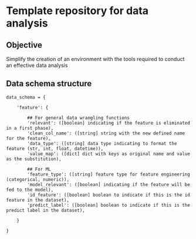 # Template repository for data analysis

## Objective
Simplify the creation of an environment with the tools required to conduct an effective data analysis

## Data schema structure
```
data_schema = {

    'feature': {

        ## For general data wrangling functions
        'relevant': ([boolean] indicating if the feature is eliminated in a first phase),
        'clean_col_name': ([string] string with the new defined name for the feature),
        'data_type': ([string] data type indicating to format the feature (str, int, float, datetime)),
        'value_map': ([dict] dict with keys as original name and value as the substitution),

        ## For ML 
        'feature_type': ([string] feature type for feature engineering (categorical, numeric)),
        'model_relevant': ([boolean] indicating if the feature will be fed to the model),
        'id_feature': ([boolean] boolean to indicate if this is the id feature in the dataset),
        'predict_label': ([boolean] boolean to indicate if this is the predict label in the dataset),

    }

}
```

